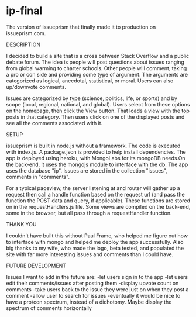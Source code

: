 
# ip-final
The version of issueprism that finally made it to production on issueprism.com.

DESCRIPTION

I decided to build a site that is a cross between Stack Overflow and a public debate forum. The
idea is people will post questions about issues ranging from global warming to charter schools.
Other people will comment, taking a pro or con side and providing some type of argument. The arguments are categorized
as logical, anecdotal, statistical, or moral. Users can also up/downvote comments.

Issues are categorized by type (science, politics, life, or sports) and by scope (local,
regional, national, and global). Users select from these options on the homepage, then click the View
button. That loads a view with the top posts in that category. Then users click on one
of the displayed posts and see all the comments associated with it.

SETUP

issueprism is built in node.js without a framework. The code is executed with index.js. A package.json is provided to help install dependencies. The app is deployed using heroku, with MongoLabs for its mongoDB needs.On the back-end, it uses the mongojs module to interface with the db. The app uses the database "ip". Issues are stored in the collection "issues", comments in "comments".

For a typical pageview, the server listening at  and router will gather up a request then call
a handle function based on the request url (and pass the function the POST data and query, if applicable). These functions are stored on in the requestHandlers.js file. Some views are compiled on the back-end, some in the browser, but all pass through a requestHandler function.

THANK YOU

I couldn't have built this without Paul Frame, who helped me figure out how to interface with mongo and helped me deploy the app successfully. Also big thanks to my wife, who made the logo, beta tested, and populated the site with far more interesting issues and comments than I could have.

FUTURE DEVELOPMENT

Issues I want to add in the future are:
-let users sign in to the app
-let users edit their comments/issues after posting them
-display upvote count on comments
-take users back to the issue they were just on when they post a comment
-allow user to search for issues
-eventually it would be nice to have a pro/con spectrum, instead of a dichotomy. Maybe display the spectrum of comments horizontally
